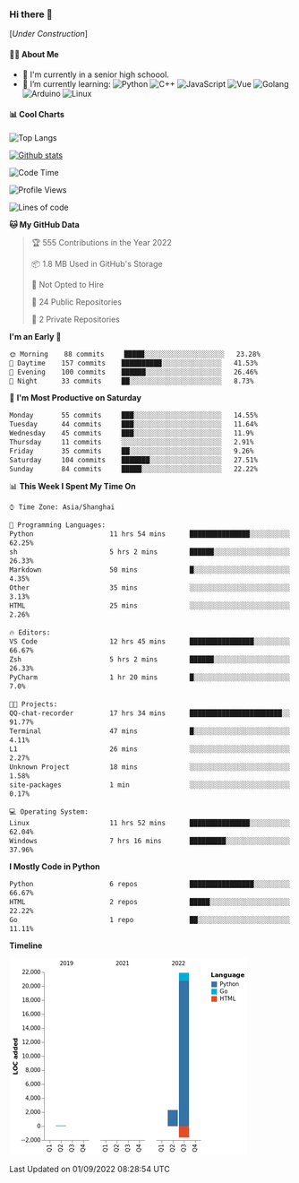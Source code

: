 ### Hi there 👋

\[*Under Construction*\]

<!--
**NoNormalCreeper/NoNormalCreeper** is a ✨ _special_ ✨ repository because its `README.md` (this file) appears on your GitHub profile.

Here are some ideas to get you started:

- 🔭 I’m currently working on ...
- 🌱 I’m currently learning ...
- 👯 I’m looking to collaborate on ...
- 🤔 I’m looking for help with ...
- 💬 Ask me about ...
- 📫 How to reach me: ...
- 😄 Pronouns: ...
- ⚡ Fun fact: ...
-->

#### 👩‍💻 About Me

- 🏫 I'm currently in a senior high schoool.
- 🌱 I’m currently learning: 
![Python](https://img.shields.io/badge/-Python-blue?style=flat-square&logo=Python&logoColor=fff)
![C++](https://img.shields.io/badge/-C%2B%2B-00599C?style=flat-square&logo=C%2B%2B&logoColor=fff)
![JavaScript](https://img.shields.io/badge/-JavaScript-ffca18?style=flat-square&logo=JavaScript&logoColor=fff)
![Vue](https://img.shields.io/badge/-Vue-4FC08D?style=flat-square&logo=Vue.js&logoColor=fff)
![Golang](https://img.shields.io/badge/-Go-007d9c?style=flat-square&logo=Go&logoColor=fff)
![Arduino](https://img.shields.io/badge/-Arduino-00979D?style=flat-square&logo=Arduino&logoColor=fff)
![Linux](https://img.shields.io/badge/-Linux-FCC624?style=flat-square&logo=Linux&logoColor=fff)

#### 📊 Cool Charts

![Top Langs](https://github-readme-stats.vercel.app/api/top-langs/?username=NoNormalCreeper&layout=compact)

[![Github stats](https://github-readme-stats.vercel.app/api?username=NoNormalCreeper&show_icons=true)](https://github.com/anuraghazra/github-readme-stats)

<!--START_SECTION:waka-->
![Code Time](http://img.shields.io/badge/Code%20Time-79%20hrs%2042%20mins-blue)

![Profile Views](http://img.shields.io/badge/Profile%20Views-4-blue)

![Lines of code](https://img.shields.io/badge/From%20Hello%20World%20I%27ve%20Written-23%20Thousand%20lines%20of%20code-blue)

**🐱 My GitHub Data** 

> 🏆 555 Contributions in the Year 2022
 > 
> 📦 1.8 MB Used in GitHub's Storage 
 > 
> 🚫 Not Opted to Hire
 > 
> 📜 24 Public Repositories 
 > 
> 🔑 2 Private Repositories  
 > 
**I'm an Early 🐤** 

```text
🌞 Morning    88 commits     █████░░░░░░░░░░░░░░░░░░░░   23.28% 
🌆 Daytime    157 commits    ██████████░░░░░░░░░░░░░░░   41.53% 
🌃 Evening    100 commits    ██████░░░░░░░░░░░░░░░░░░░   26.46% 
🌙 Night      33 commits     ██░░░░░░░░░░░░░░░░░░░░░░░   8.73%

```
📅 **I'm Most Productive on Saturday** 

```text
Monday       55 commits     ███░░░░░░░░░░░░░░░░░░░░░░   14.55% 
Tuesday      44 commits     ███░░░░░░░░░░░░░░░░░░░░░░   11.64% 
Wednesday    45 commits     ███░░░░░░░░░░░░░░░░░░░░░░   11.9% 
Thursday     11 commits     ░░░░░░░░░░░░░░░░░░░░░░░░░   2.91% 
Friday       35 commits     ██░░░░░░░░░░░░░░░░░░░░░░░   9.26% 
Saturday     104 commits    ███████░░░░░░░░░░░░░░░░░░   27.51% 
Sunday       84 commits     █████░░░░░░░░░░░░░░░░░░░░   22.22%

```


📊 **This Week I Spent My Time On** 

```text
⌚︎ Time Zone: Asia/Shanghai

💬 Programming Languages: 
Python                   11 hrs 54 mins      ███████████████░░░░░░░░░░   62.25% 
sh                       5 hrs 2 mins        ██████░░░░░░░░░░░░░░░░░░░   26.33% 
Markdown                 50 mins             █░░░░░░░░░░░░░░░░░░░░░░░░   4.35% 
Other                    35 mins             ░░░░░░░░░░░░░░░░░░░░░░░░░   3.13% 
HTML                     25 mins             ░░░░░░░░░░░░░░░░░░░░░░░░░   2.26%

🔥 Editors: 
VS Code                  12 hrs 45 mins      ████████████████░░░░░░░░░   66.67% 
Zsh                      5 hrs 2 mins        ██████░░░░░░░░░░░░░░░░░░░   26.33% 
PyCharm                  1 hr 20 mins        █░░░░░░░░░░░░░░░░░░░░░░░░   7.0%

🐱‍💻 Projects: 
QQ-chat-recorder         17 hrs 34 mins      ███████████████████████░░   91.77% 
Terminal                 47 mins             █░░░░░░░░░░░░░░░░░░░░░░░░   4.11% 
L1                       26 mins             ░░░░░░░░░░░░░░░░░░░░░░░░░   2.27% 
Unknown Project          18 mins             ░░░░░░░░░░░░░░░░░░░░░░░░░   1.58% 
site-packages            1 min               ░░░░░░░░░░░░░░░░░░░░░░░░░   0.17%

💻 Operating System: 
Linux                    11 hrs 52 mins      ███████████████░░░░░░░░░░   62.04% 
Windows                  7 hrs 16 mins       █████████░░░░░░░░░░░░░░░░   37.96%

```

**I Mostly Code in Python** 

```text
Python                   6 repos             ████████████████░░░░░░░░░   66.67% 
HTML                     2 repos             █████░░░░░░░░░░░░░░░░░░░░   22.22% 
Go                       1 repo              ██░░░░░░░░░░░░░░░░░░░░░░░   11.11%

```


**Timeline**

![Chart not found](https://raw.githubusercontent.com/NoNormalCreeper/NoNormalCreeper/main/charts/bar_graph.png) 


 Last Updated on 01/09/2022 08:28:54 UTC
<!--END_SECTION:waka-->

